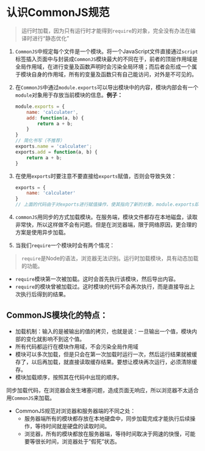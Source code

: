 # 认识CommonJS规范
> 运行时加载，因为只有运行时才能得到`require`的对象，完全没有办法在编译时进行“静态优化”

1. `CommonJS`中规定每个文件是一个模块。将一个JavaScript文件直接通过`script`标签插入页面中与封装成`CommonJS`模块最大的不同在于，前者的顶层作用域是全局作用域，在进行变量及函数声明时会污染全局环境；而后者会形成一个属于模块自身的作用域，所有的变量及函数只有自己能访问，对外是不可见的。

2. 在`CommonJS`中通过`module.exports`可以导出模块中的内容，模块内部会有一个`module`对象用于存放当前模块的信息。**例子：**

   ```javascript
   module.exports = {
       name: 'calculater',
       add: function(a, b) {
           return a + b;
       }
   }
   // 简化书写（不推荐）
   exports.name = 'calculater';
   exports.add = function(a, b) {
       return a + b;
   }
   ```

3. 在使用`exports`时要注意不要直接给`exports`赋值，否则会导致失效：

   ```javascript
   exports = {
       name: 'calculater'
   }
   // 上面的代码由于对exports进行赋值操作，使其指向了新的对象，module.exports却仍然是原来的空对象，因此name属性并不会被导出。
   ```

4. `commonJS`用同步的方式加载模块。在服务端，模块文件都存在本地磁盘，读取非常快，所以这样做不会有问题。但是在浏览器端，限于网络原因，更合理的方案是使用异步加载。

5. 当我们`require`一个模块时会有两个情况：
> `require`是Node的语法，浏览器无法识别。运行时加载模块，具有动态加载的功能。
 - `require`模块第一次被加载。这时会首先执行该模块，然后导出内容。
 - `require`的模块曾被加载过。这时模块的代码不会再次执行，而是直接导出上次执行后得到的结果。

 ## CommonJS模块化的特点：
 - 加载机制：输入的是被输出的值的拷贝，也就是说：一旦输出一个值，模块内部的变化就影响不到这个值。
 - 所有代码都运行在模块作用域，不会污染全局作用域
 - 模块可以多次加载，但是只会在第一次加载时运行一次，然后运行结果就被缓存了，以后再加载，就直接读取缓存结果。要想让模块再次运行，必须清除缓存。
 - 模块加载顺序，按照其在代码中出现的顺序。

同步加载代码，在浏览器会发生堵塞问题，造成页面无响应，所以浏览器不太适合用`CommonJS`来加载。

+ CommonJS规范对浏览器和服务器端的不同之处：
    - 服务器端所有的模块都存放在本地硬盘中，同步加载完成才能执行后续操作，等待时间就是硬盘的读取时间。
    - 浏览器，所有的模块都放在服务器端，等待时间取决于网速的快慢，可能要等很长时间，浏览器处于”假死”状态。
   